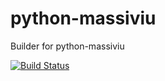 # python-massiviu

Builder for python-massiviu

[![Build Status](https://travis-ci.com/whamcloud/python-massiviu.svg?branch=master)](https://travis-ci.com/whamcloud/python-massiviu)

